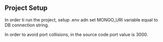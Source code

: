 ## Project Setup

In order ti run the project, setup .env adn set MONGO_URI variable equal to DB connection string.

In order to avoid port collisions, in the source code port value is 3000.
